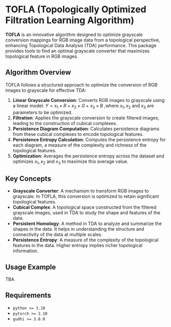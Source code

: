 # TOFLA (Topologically Optimized Filtration Learning Algorithm)
**TOFLA** is an innovative algorithm designed to optimize grayscale conversion mappings for RGB image data from a topological perspective, enhancing Topological Data Analysis (TDA) performance. This package provides tools to find an optimal grayscale converter that maximizes topological feature in RGB images.

## Algorithm Overview
TOFLA follows a structured approach to optimize the conversion of RGB images to grayscale for effective TDA:

1. **Linear Grayscale Conversion**: Converts RGB images to grayscale using a linear model: 
        $Y = x_1 \times R + x_2 \times G + x_3 \times B$
    ,where $x_1, x_2$ and $x_3$ are parameters to be optimized. 
2. **Filtration**: Applies the grayscale conversion to create filtered images, leading to the construction of cubical complexes.
3. **Persistence Diagram Computation**: Calculates persistence diagrams from these cubical complexes to encode topological features.
4. **Persistence Entropy Calculation**: Computes the persistence entropy for each diagram, a measure of the complexity and richness of the topological features.
5. **Optimization**: Averages the persistence entropy across the dataset and optimizes $x_1, x_2$ and $x_3$ to maximize this average value.

## Key Concepts
- **Grayscale Converter**: A mechanism to transform RGB images to grayscale. In TOFLA, this conversion is optimized to retain significant topological features.
- **Cubical Complex**: A topological space constructed from the filtered grayscale images, used in TDA to study the shape and features of the data.
- **Persistent Homology**: A method in TDA to analyze and summarize the shapes in the data. It helps in understanding the structure and connectivity of the data at multiple scales.
- **Persistence Entropy**: A measure of the complexity of the topological features in the data. Higher entropy implies richer topological information.

## Usage Example
TBA

## Requirements

- `python >= 3.10`
- `pytorch >= 2.10`
- `gudhi >= 3.8.0`
